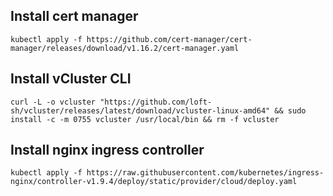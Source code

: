## Install cert manager 
```
kubectl apply -f https://github.com/cert-manager/cert-manager/releases/download/v1.16.2/cert-manager.yaml
```
## Install vCluster CLI
```
curl -L -o vcluster "https://github.com/loft-sh/vcluster/releases/latest/download/vcluster-linux-amd64" && sudo install -c -m 0755 vcluster /usr/local/bin && rm -f vcluster
```

## Install nginx ingress controller

```
kubectl apply -f https://raw.githubusercontent.com/kubernetes/ingress-nginx/controller-v1.9.4/deploy/static/provider/cloud/deploy.yaml
```
